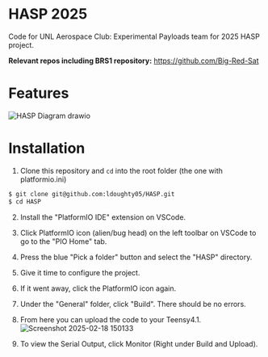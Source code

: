# HASP 2025

Code for UNL Aerospace Club: Experimental Payloads team for 2025 HASP project.

**Relevant repos including BRS1 repository:** https://github.com/Big-Red-Sat

# Features

![HASP Diagram drawio](https://github.com/user-attachments/assets/b7cc3aaa-40f1-4374-83f3-61da70cf7a4b)

# Installation


1. Clone this repository and `cd` into the root folder (the one with platformio.ini)

```bash
$ git clone git@github.com:ldoughty05/HASP.git
$ cd HASP
```

2. Install the "PlatformIO IDE" extension on VSCode.

3. Click PlatformIO icon (alien/bug head) on the left toolbar on VSCode to go to the "PIO Home" tab.  

4. Press the blue "Pick a folder" button and select the "HASP" directory.
   
5. Give it time to configure the project.  

6. If it went away, click the PlatformIO icon again.  

7. Under the "General" folder, click "Build". There should be no errors.  

8. From here you can upload the code to your Teensy4.1.
   ![Screenshot 2025-02-18 150133](https://github.com/user-attachments/assets/9a49554b-93a6-47a1-85fd-816076226d61)


10. To view the Serial Output, click Monitor (Right under Build and Upload).
